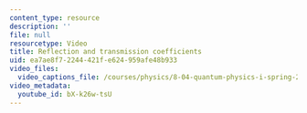 ```yaml
---
content_type: resource
description: ''
file: null
resourcetype: Video
title: Reflection and transmission coefficients
uid: ea7ae8f7-2244-421f-e624-959afe48b933
video_files:
  video_captions_file: /courses/physics/8-04-quantum-physics-i-spring-2016/video-lectures/part-2/reflection-and-transmission-coefficients/bX-k26w-tsU.vtt
video_metadata:
  youtube_id: bX-k26w-tsU
---
```

